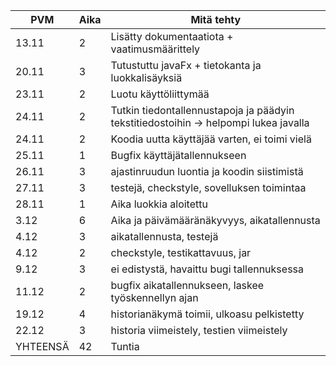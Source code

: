 |PVM | Aika | Mitä tehty|
|--- | ---- | ----------|
|13.11 | 2 | Lisätty dokumentaatiota + vaatimusmäärittely|
|20.11 | 3 | Tutustuttu javaFx + tietokanta ja luokkalisäyksiä|
|23.11 | 2 | Luotu käyttöliittymää |
|24.11 | 2 | Tutkin tiedontallennustapoja ja päädyin tekstitiedostoihin -> helpompi lukea javalla |
|24.11 | 2 | Koodia uutta käyttäjää varten, ei toimi vielä |
|25.11 | 1 | Bugfix käyttäjätallennukseen|
|26.11 | 3 | ajastinruudun luontia ja koodin siistimistä|
|27.11 | 3 | testejä, checkstyle, sovelluksen toimintaa|
|28.11 | 1 | Aika luokkia aloitettu |
|3.12 | 6 | Aika ja päivämääränäkyvyys, aikatallennusta |
|4.12 | 3 | aikatallennusta, testejä|
|4.12 | 2 | checkstyle, testikattavuus, jar |
|9.12| 3 | ei edistystä, havaittu bugi tallennuksessa |
|11.12 | 2 | bugfix aikatallennukseen, laskee työskennellyn ajan |
|19.12 | 4 | historianäkymä toimii, ulkoasu pelkistetty|
|22.12 | 3 | historia viimeistely, testien viimeistely |
|YHTEENSÄ | 42 | Tuntia |
